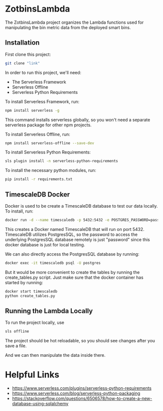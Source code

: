 # ZotbinsLambda

The ZotbinsLambda project organizes the Lambda functions used for manipulating the bin metric data from the deployed smart bins.

## Installation

First clone this project:
```bash
git clone "link"
```
In order to run this project, we'll need:
- The Serverless Framework
- Serverless Offline
- Serverless Python Requirements

To install Serverless Framework, run:
```bash
npm install serverless -g
```
This command installs serverless globally, so you won't need a separate serverless package for other npm projects.

To install Serverless Offline, run:
```bash
npm install serverless-offline --save-dev
```

To install Serverless Python Requirements:
```bash
sls plugin install -n serverless-python-requirements
```

To install the necessary python modules, run: 
```bash
pip install -r requirements.txt
```

## TimescaleDB Docker

Docker is used to be create a TimescaleDB database to test our data locally. To install, run:
```bash
docker run -d --name timescaledb -p 5432:5432 -e POSTGRES_PASSWORD=password timescale/timescaledb:latest-pg12
```
This creates a Docker named TimescaleDB that will run on port 5432. TimescaleDB utilizes PostgresSQL, so the password to access
the underlying PostgresSQL database remotely is just "password" since this docker database is just for local testing.

We can also directly access the PostgresSQL database by running:
```bash
docker exec -it timescaledb psql -U postgres
```

But it would be more convenient to create the tables by running the create_tables.py script. Just make sure that the docker container
has started by running:
```bash
docker start timescaledb
python create_tables.py
```

## Running the Lambda Locally

To run the project locally, use
```bash
sls offline
```

The project should be hot reloadable, so you should see changes after you save a file.

And we can then manipulate the data inside there.

# Helpful Links
- https://www.serverless.com/plugins/serverless-python-requirements
- https://www.serverless.com/blog/serverless-python-packaging
- https://stackoverflow.com/questions/6506578/how-to-create-a-new-database-using-sqlalchemy 